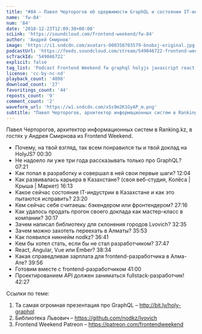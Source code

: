```yaml
---
title: "#84 – Павел Черторогов об одержимости GraphQL и состоянии IT-индустрии в Алматы"
name: 'fw-84'
num: '84'
date: '2018-12-23T12:09:30+00:00'
scLink: 'https://soundcloud.com/frontend-weekend/fw-84'
author: 'Андрей Смирнов'
image: 'https://i1.sndcdn.com/avatars-000358703579-bnobxj-original.jpg'
podcastUrl: 'https://feeds.soundcloud.com/stream/549046722-frontend-weekend-fw-84.m4a'
scTrackId: '549046722'
explicit: false
tag_list: 'Podcast Frontend Weekend fw graphql holyjs javascript react'
license: 'cc-by-nc-nd'
playback_count: '4098'
download_count: '27'
favoritings_count: '44'
reposts_count: '9'
comment_count: '2'
waveform_url: 'https://w1.sndcdn.com/xSs9m2K1GyAP_m.png'
subtitle: "Павел Черторогов, архитектор информационных систем в Ranking.kz, в гостях у Андрея Смирнова из Frontend Weekend. "
---
```

Павел Черторогов, архитектор информационных систем в Ranking.kz, в гостях у Андрея Смирнова из Frontend Weekend. 

- Почему, на твой взгляд, так всем понравился ты и твой доклад на HolyJS? <timecode sec="30">00:30</timecode>
- Не надоело ли уже три года рассказывать только про GraphQL? <timecode sec="441">07:21</timecode>
- Как попал в разработку и совершал в ней свои первые шаги? <timecode sec="724">12:04</timecode>
- Как развивалась карьера в Казахстане? (своя веб-студия, Колёса | Крыша | Маркет) <timecode sec="973">16:13</timecode>
- Какое сейчас состояние IT-индустрии в Казахстане и как это пытаются исправить? <timecode sec="1400">23:20</timecode>
- Кем сейчас себя считаешь: бэкендером или фронтендером? <timecode sec="1636">27:16</timecode>
- Как удалось продать прогон своего доклада как мастер-класс в компании? <timecode sec="1817">30:17</timecode>
- Зачем написал библиотеку для склонения городов Lvovich? <timecode sec="1955">32:35</timecode>
- Зачем можно захотеть переехать в Алматы? <timecode sec="2153">35:53</timecode>
- Как появился никнейм nodkz? <timecode sec="2201">36:41</timecode>
- Кем бы хотел стать, если бы не стал разработчиком? <timecode sec="2267">37:47</timecode>
- React, Angular, Vue или Ember? <timecode sec="2314">38:34</timecode>
- Какая справедливая зарплата для frontend-разработчика в Алма-Ате? <timecode sec="2396">39:56</timecode>
- Готовим вместе с frontend-разработчиком <timecode sec="2460">41:00</timecode>
- Проектированием API должен заниматься fullstack-разработчик! <timecode sec="2547">42:27</timecode>

Ссылки по теме:
1) Та самая огромная презентация про GraphQL – http://bit.ly/holy-graphql
2) Библиотека Львович – https://github.com/nodkz/lvovich
3) Frontend Weekend Patreon – https://patreon.com/frontendweekend